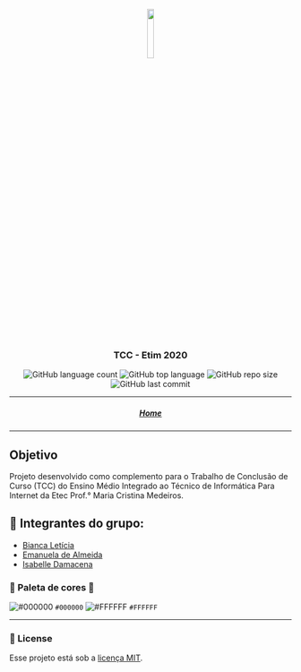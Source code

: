 <p align="center"> <img width="15%" src="./assets/img/icones/logo.png"></img> </p>
<h3 align="center"> TCC - Etim 2020 </h3>

<p align="center">
    <img alt="GitHub language count" src="https://img.shields.io/github/languages/count/BiancaFSilva/TCC-Etim2020">
    <img alt="GitHub top language" src="https://img.shields.io/github/languages/top/BiancaFSilva/TCC-Etim2020">
    <img alt="GitHub repo size" src="https://img.shields.io/github/repo-size/BiancaFSilva/TCC-Etim2020">
    <img alt="GitHub last commit" src="https://img.shields.io/github/last-commit/BiancaFSilva/TCC-Etim2020">
</p>

---

<h5 align="center">
<a href="https://biancafsilva.github.io/TCC-Etim2020/#">Home</a>
</h5>

---

## Objetivo 
Projeto desenvolvido como complemento para o Trabalho de Conclusão de Curso (TCC) do Ensino Médio Integrado ao Técnico de Informática Para Internet da Etec Prof.° Maria Cristina Medeiros.

## :busts_in_silhouette: Integrantes do grupo:
  - [Bianca Letícia](https://github.com/BiancaFSilva)
  - [Emanuela de Almeida](https://github.com/Manu0121)
  - [Isabelle Damacena](https://github.com/IsabelleDamacena)

### :art: Paleta de cores :art:
![#000000](https://placehold.it/15/000000/000000?text=+) `#000000`
![#FFFFFF](https://placehold.it/15/FFFFFF/000000?text=+) `#FFFFFF`

---

### :memo: License
Esse projeto está sob a [licença MIT](LICENSE).
